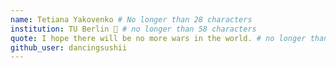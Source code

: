```yaml
---
name: Tetiana Yakovenko # No longer than 28 characters
institution: TU Berlin 🚩 # no longer than 58 characters
quote: I hope there will be no more wars in the world. # no longer than 100 characters, avoid using quotes(") to guarantee the format remains the same.
github_user: dancingsushii
---
```

